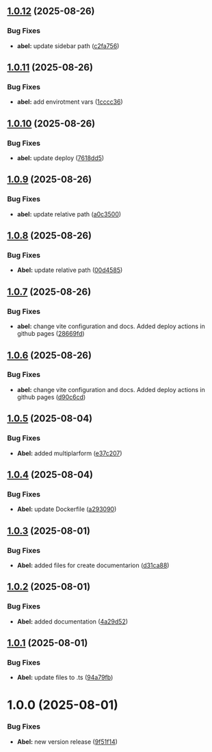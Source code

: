 ## [1.0.12](https://github.com/AbelGRubio/frontend-chat/compare/v1.0.11...v1.0.12) (2025-08-26)


### Bug Fixes

* **abel:** update sidebar path ([c2fa756](https://github.com/AbelGRubio/frontend-chat/commit/c2fa7568aa6f882d1516787d340da576c9e5ff8d))

## [1.0.11](https://github.com/AbelGRubio/frontend-chat/compare/v1.0.10...v1.0.11) (2025-08-26)


### Bug Fixes

* **abel:** add envirotment vars ([1cccc36](https://github.com/AbelGRubio/frontend-chat/commit/1cccc3633e1da14889bd445ce0299f20f5226b82))

## [1.0.10](https://github.com/AbelGRubio/frontend-chat/compare/v1.0.9...v1.0.10) (2025-08-26)


### Bug Fixes

* **abel:** update deploy ([7618dd5](https://github.com/AbelGRubio/frontend-chat/commit/7618dd5dbfcb44d39a1aef3b4db52fd64f52fa99))

## [1.0.9](https://github.com/AbelGRubio/frontend-chat/compare/v1.0.8...v1.0.9) (2025-08-26)


### Bug Fixes

* **abel:** update relative path ([a0c3500](https://github.com/AbelGRubio/frontend-chat/commit/a0c3500b4a59ec610a344c259a0ef39ba7d14132))

## [1.0.8](https://github.com/AbelGRubio/frontend-chat/compare/v1.0.7...v1.0.8) (2025-08-26)


### Bug Fixes

* **Abel:** update relative path ([00d4585](https://github.com/AbelGRubio/frontend-chat/commit/00d4585564a4b570cc8c5dadeedb0252a0618124))

## [1.0.7](https://github.com/AbelGRubio/frontend-chat/compare/v1.0.6...v1.0.7) (2025-08-26)


### Bug Fixes

* **abel:** change vite configuration and docs. Added deploy actions in github pages ([28669fd](https://github.com/AbelGRubio/frontend-chat/commit/28669fda0d9366274b31bc3eb4f5845c71179a9c))

## [1.0.6](https://github.com/AbelGRubio/frontend-chat/compare/v1.0.5...v1.0.6) (2025-08-26)


### Bug Fixes

* **abel:** change vite configuration and docs. Added deploy actions in github pages ([d90c6cd](https://github.com/AbelGRubio/frontend-chat/commit/d90c6cd6774dbee22c2021bf5328b8e7b8430aa1))

## [1.0.5](https://github.com/AbelGRubio/frontend-chat/compare/v1.0.4...v1.0.5) (2025-08-04)


### Bug Fixes

* **Abel:** added multiplarform ([e37c207](https://github.com/AbelGRubio/frontend-chat/commit/e37c207115c48182efa413058e2840095d440262))

## [1.0.4](https://github.com/AbelGRubio/frontend-chat/compare/v1.0.3...v1.0.4) (2025-08-04)


### Bug Fixes

* **Abel:** update Dockerfile ([a293090](https://github.com/AbelGRubio/frontend-chat/commit/a2930908bd1718cc342a589587e0359cd6bc9120))

## [1.0.3](https://github.com/AbelGRubio/frontend-chat/compare/v1.0.2...v1.0.3) (2025-08-01)


### Bug Fixes

* **Abel:** added files for create documentarion ([d31ca88](https://github.com/AbelGRubio/frontend-chat/commit/d31ca889a14975d3dad6621911553649474f3817))

## [1.0.2](https://github.com/AbelGRubio/frontend-chat/compare/v1.0.1...v1.0.2) (2025-08-01)


### Bug Fixes

* **Abel:** added documentation ([4a29d52](https://github.com/AbelGRubio/frontend-chat/commit/4a29d52ba6d84b6f271c91deff5f9c177a08c255))

## [1.0.1](https://github.com/AbelGRubio/frontend-chat/compare/v1.0.0...v1.0.1) (2025-08-01)


### Bug Fixes

* **Abel:** update files to .ts ([94a79fb](https://github.com/AbelGRubio/frontend-chat/commit/94a79fb2b79fd1c18d40ec9eeb8377e87e00aa93))

# 1.0.0 (2025-08-01)


### Bug Fixes

* **Abel:** new version release ([9f51f14](https://github.com/AbelGRubio/frontend-chat/commit/9f51f149b641144c65d432a308a36ead73d5d879))
